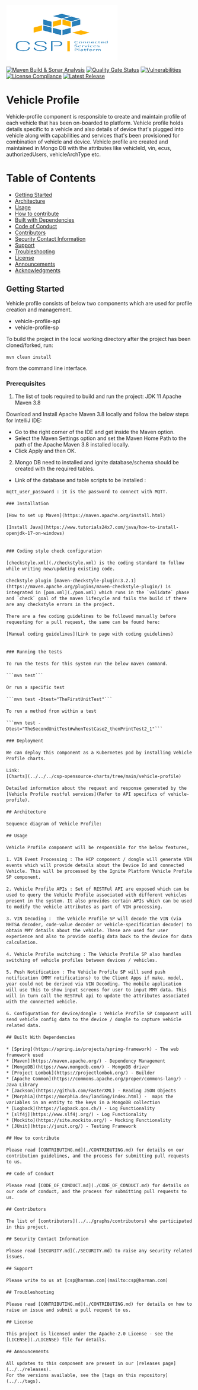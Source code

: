 [<img src="./images/logo.png" width="300" height="150"/>](logo.png)

[![Maven Build & Sonar Analysis](https://github.com/eclipse-ecsp/vehicle-profile/actions/workflows/maven-build.yml/badge.svg)](https://github.com/eclipse-ecsp/vehicle-profile/actions/workflows/maven-build.yml)
[![Quality Gate Status](https://sonarcloud.io/api/project_badges/measure?project=eclipse-ecsp_vehicle-profile&metric=alert_status)](https://sonarcloud.io/summary/new_code?id=eclipse-ecsp_vehicle-profile)
[![Vulnerabilities](https://sonarcloud.io/api/project_badges/measure?project=eclipse-ecsp_vehicle-profile&metric=vulnerabilities)](https://sonarcloud.io/summary/new_code?id=eclipse-ecsp_vehicle-profile)
[![License Compliance](https://github.com/eclipse-ecsp/vehicle-profile/actions/workflows/licence-compliance.yaml/badge.svg)](https://github.com/eclipse-ecsp/vehicle-profile/actions/workflows/licence-compliance.yaml)
[![Latest Release](https://img.shields.io/github/v/release/eclipse-ecsp/vehicle-profile?sort=semver)](https://github.com/eclipse-ecsp/vehicle-profile/releases)

# Vehicle Profile

Vehicle-profile component is responsible to create and maintain profile of each vehicle that has been on-boarded to platform. Vehicle profile holds details specific to a vehicle and also details of device that's plugged into vehicle along with capabilities and services that's been provisioned for combination of vehicle and device. Vehicle profile are created and maintained in Mongo DB with the attributes like vehicleId, vin, ecus, authorizedUsers, vehicleArchType  etc. 

# Table of Contents
* [Getting Started](#getting-started)
* [Architecture](#architecture)
* [Usage](#usage)
* [How to contribute](#how-to-contribute)
* [Built with Dependencies](#built-with-dependencies)
* [Code of Conduct](#code-of-conduct)
* [Contributors](#contributors)
* [Security Contact Information](#security-contact-information)
* [Support](#support)
* [Troubleshooting](#troubleshooting)
* [License](#license)
* [Announcements](#announcements)
* [Acknowledgments](#acknowledgments)


## Getting Started

Vehicle profile consists of below two components which are used for profile creation and management.
* vehicle-profile-api  
* vehicle-profile-sp

To build the project in the local working directory after the project has been cloned/forked, run:

```mvn clean install```

from the command line interface.

### Prerequisites

1. The list of tools required to build and run the project:
    JDK 11
    Apache Maven 3.8

Download and Install Apache Maven 3.8 locally and follow the below steps for IntelliJ IDE:
* Go to the right corner of the IDE and get inside the Maven option.
* Select the Maven Settings option and set the Maven Home Path to the path of the Apache Maven 3.8 installed locally.
* Click Apply and then OK.

2. Mongo DB need to installed and ignite database/schema should be created with the required tables.

* Link of the database and table scripts to be installed : 

```
mqtt_user_password : it is the password to connect with MQTT.

### Installation

[How to set up Maven](https://maven.apache.org/install.html)

[Install Java](https://www.tutorials24x7.com/java/how-to-install-openjdk-17-on-windows)


### Coding style check configuration

[checkstyle.xml](./checkstyle.xml) is the coding standard to follow while writing new/updating existing code.

Checkstyle plugin [maven-checkstyle-plugin:3.2.1](https://maven.apache.org/plugins/maven-checkstyle-plugin/) is integrated in [pom.xml](./pom.xml) which runs in the `validate` phase and `check` goal of the maven lifecycle and fails the build if there are any checkstyle errors in the project.

There are a few coding guidelines to be followed manually before requesting for a pull request, the same can be found here:

[Manual coding guidelines](Link to page with coding guidelines)


### Running the tests

To run the tests for this system run the below maven command.

```mvn test```

Or run a specific test

```mvn test -Dtest="TheFirstUnitTest"```

To run a method from within a test

```mvn test -Dtest="TheSecondUnitTest#whenTestCase2_thenPrintTest2_1"```

### Deployment

We can deploy this component as a Kubernetes pod by installing Vehicle Profile charts.

Link:
[Charts](../../../csp-opensource-charts/tree/main/vehicle-profile)

Detailed information about the request and response generated by the [Vehicle Profile restful services](Refer to API specifics of vehicle-profile).

## Architecture

Sequence diagram of Vehicle Profile:

## Usage

Vehicle Profile component will be responsible for the below features,

1. VIN Event Processing : The HCP component / dongle will generate VIN events which will provide details about the Device Id and connected Vehicle. This will be processed by the Ignite Platform Vehicle Profile SP component.

2. Vehicle Profile APIs : Set of RESTFul API are exposed which can be used to query the Vehicle Profile associated with different vehicles present in the system. It also provides certain APIs which can be used to modify the vehicle attributes as part of VIN processing.

3. VIN Decoding :  The Vehicle Profile SP will decode the VIN (via NHTSA decoder, code-value decoder or vehicle-specification decoder) to obtain MMY details about the vehicle. These are used for user experience and also to provide config data back to the device for data calculation.

4. Vehicle Profile switching : The Vehicle Profile SP also handles switching of vehicle profiles between devices / vehicles.

5. Push Notification : The Vehicle Profile SP will send push notification (MMY notifications) to the Client Apps if make, model, year could not be derived via VIN Decoding. The mobile application will use this to show input screens for user to input MMY data. This will in turn call the RESTFul api to update the attributes associated with the connected vehicle.

6. Configuration for device/dongle : Vehicle Profile SP Component will send vehicle config data to the device / dongle to capture vehicle related data.

## Built With Dependencies

* [Spring](https://spring.io/projects/spring-framework) - The web framework used
* [Maven](https://maven.apache.org/) - Dependency Management
* [MongoDB](https://www.mongodb.com/) - MongoDB driver
* [Project Lombok](https://projectlombok.org/) - Builder
* [Apache Common](https://commons.apache.org/proper/commons-lang/) - Java Library
* [Jackson](https://github.com/FasterXML) - Reading JSON Objects
* [Morphia](https://morphia.dev/landing/index.html) -  maps the variables in an entity to the keys in a MongoDB collection
* [Logback](https://logback.qos.ch/) - Log Functionality
* [slf4j](https://www.slf4j.org/) - Log Functionality
* [Mockito](https://site.mockito.org/) - Mocking Functionality
* [JUnit](https://junit.org/) - Testing Framework

## How to contribute

Please read [CONTRIBUTING.md](./CONTRIBUTING.md) for details on our contribution guidelines, and the process for submitting pull requests to us.

## Code of Conduct

Please read [CODE_OF_CONDUCT.md](./CODE_OF_CONDUCT.md) for details on our code of conduct, and the process for submitting pull requests to us.

## Contributors

The list of [contributors](../../graphs/contributors) who participated in this project.

## Security Contact Information

Please read [SECURITY.md](./SECURITY.md) to raise any security related issues.

## Support

Please write to us at [csp@harman.com](mailto:csp@harman.com)

## Troubleshooting

Please read [CONTRIBUTING.md](./CONTRIBUTING.md) for details on how to raise an issue and submit a pull request to us.

## License

This project is licensed under the Apache-2.0 License - see the [LICENSE](./LICENSE) file for details.

## Announcements

All updates to this component are present in our [releases page](../../releases).
For the versions available, see the [tags on this repository](../../tags).